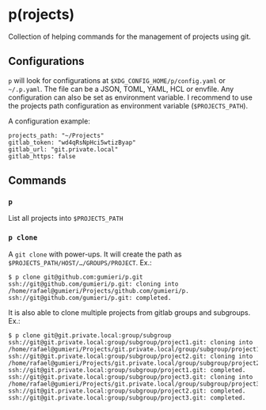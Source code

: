 # p(rojects)
Collection of helping commands for the management of projects using git.

## Configurations
`p` will look for configurations at `$XDG_CONFIG_HOME/p/config.yaml` or `~/.p.yaml`.
The file can be a JSON, TOML, YAML, HCL or envfile. Any configuration can also be set as environment variable.
I recommend to use the projects path configuration as environment variable (`$PROJECTS_PATH`).

A configuration example:
```
projects_path: "~/Projects"
gitlab_token: "wd4qRsNpHci5wtizByap"
gitlab_url: "git.private.local"
gitlab_https: false
```

## Commands
### `p`
List all projects into `$PROJECTS_PATH`

### `p clone`
A `git clone` with power-ups.
It will create the path as `$PROJECTS_PATH/HOST/…/GROUPS/PROJECT`. Ex.:
```
$ p clone git@github.com:gumieri/p.git
ssh://git@github.com/gumieri/p.git: cloning into /home/rafael@gumieri/Projects/github.com/gumieri/p.
ssh://git@github.com/gumieri/p.git: completed.
```
It is also able to clone multiple projects from gitlab groups and subgroups. Ex.:
```
$ p clone git@git.private.local:group/subgroup
ssh://git@git.private.local:group/subgroup/project1.git: cloning into /home/rafael@gumieri/Projects/git.private.local/group/subgroup/project1.
ssh://git@git.private.local:group/subgroup/project2.git: cloning into /home/rafael@gumieri/Projects/git.private.local/group/subgroup/project2.
ssh://git@git.private.local:group/subgroup/project1.git: completed.
ssh://git@git.private.local:group/subgroup/project3.git: cloning into /home/rafael@gumieri/Projects/git.private.local/group/subgroup/project3.
ssh://git@git.private.local:group/subgroup/project2.git: completed.
ssh://git@git.private.local:group/subgroup/project3.git: completed.
```
